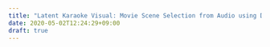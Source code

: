 ```yaml
---
title: "Latent Karaoke Visual: Movie Scene Selection from Audio using Deep Learning"
date: 2020-05-02T12:24:29+09:00
draft: true
---
```


